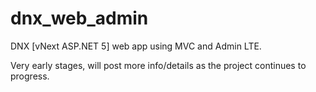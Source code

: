 # dnx_web_admin
DNX [vNext ASP.NET 5] web app using MVC and Admin LTE.

Very early stages, will post more info/details as the project continues to progress.

